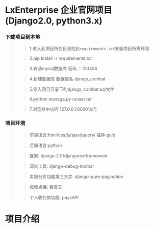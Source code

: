 # LxEnterprise 企业官网项目(Django2.0, python3.x)

### 下载项目到本地



>>1.进入到项目所在目录找到` requirements.txt `安装项目所需环境

>>2.pip install -r requirements.txt

>>3.安装mysql数据库 密码 ：123456

>>4.新建数据库  数据库名  django_combat

>>5.导入项目目录下的django_combat.sql文件

>>6.python manage.py runserver 

>>7.浏览器中访问 127.0.0.1:8000访问
   



### 项目环境


>>前端语言:html/css/js/ajax/jquery/ 插件:gulp

>>后端语言:python

>>框架: django-2.0/djangorestframework

>>调试工具: django-debug-toolbar

>>实现分页功能第三方库: django-pure-pagination

>>视频点播: 百度云

>> 个人收付款功能: paysAPI


 # 项目介绍
